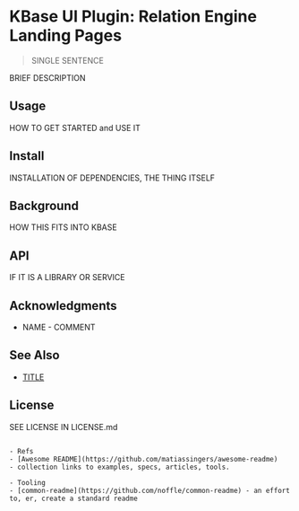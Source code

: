 # KBase UI Plugin: Relation Engine Landing Pages

> SINGLE SENTENCE

BRIEF DESCRIPTION

## Usage
HOW TO GET STARTED and USE IT

## Install
INSTALLATION OF DEPENDENCIES, THE THING ITSELF

## Background
HOW THIS FITS INTO KBASE

## API
IF IT IS A LIBRARY OR SERVICE

## Acknowledgments
- NAME - COMMENT

## See Also
-  [TITLE](URL)

## License
SEE LICENSE IN LICENSE.md
```

- Refs
- [Awesome README](https://github.com/matiassingers/awesome-readme) 
- collection links to examples, specs, articles, tools.

- Tooling
- [common-readme](https://github.com/noffle/common-readme) - an effort to, er, create a standard readme